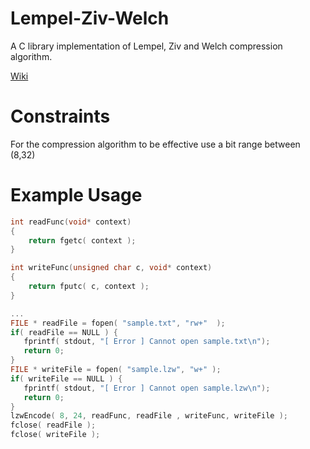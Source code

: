﻿# Lempel-Ziv-Welch
 
 A C library implementation of Lempel, Ziv and Welch compression algorithm.

[Wiki](https://en.wikipedia.org/wiki/Lempel%E2%80%93Ziv%E2%80%93Welch)

# Constraints 
For the compression algorithm to be effective use a bit range between (8,32)

# Example Usage
```C
int readFunc(void* context)
{
    return fgetc( context );
}

int writeFunc(unsigned char c, void* context)
{
    return fputc( c, context ); 
}

...
FILE * readFile = fopen( "sample.txt", "rw+"  );
if( readFile == NULL ) {
   fprintf( stdout, "[ Error ] Cannot open sample.txt\n");
   return 0;
}
FILE * writeFile = fopen( "sample.lzw", "w+" );
if( writeFile == NULL ) {
   fprintf( stdout, "[ Error ] Cannot open sample.lzw\n");
   return 0;
}
lzwEncode( 8, 24, readFunc, readFile , writeFunc, writeFile );
fclose( readFile );
fclose( writeFile );  
```
